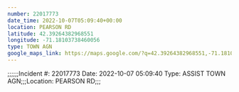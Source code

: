 ```yaml
---
number: 22017773
date_time: 2022-10-07T05:09:40+00:00
location: PEARSON RD
latitude: 42.39264382968551
longitude: -71.18103738460056
type: TOWN AGN
google_maps_link: https://maps.google.com/?q=42.39264382968551,-71.18103738460056
---
```


;;;;;;Incident #: 22017773   Date: 2022-10-07 05:09:40   Type: ASSIST TOWN AGN;;;Location: PEARSON RD;;;
